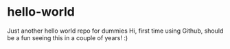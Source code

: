 # hello-world
Just another hello world repo for dummies
Hi, first time using Github, should be a fun seeing this in a couple of years! :)
